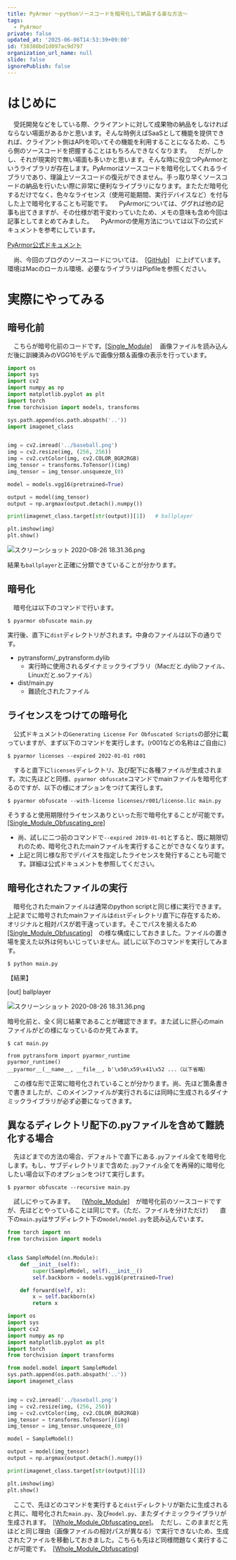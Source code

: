 ```yaml
---
title: PyArmor 〜pythonソースコードを暗号化して納品する楽な方法〜
tags:
  - PyArmor
private: false
updated_at: '2025-06-06T14:53:39+09:00'
id: f38380bd1d097ac9d797
organization_url_name: null
slide: false
ignorePublish: false
---
```

# はじめに
　受託開発などをしている際、クライアントに対して成果物の納品をしなければならない場面があるかと思います。そんな時例えばSaaSとして機能を提供できれば、クライアント側はAPIを叩いてその機能を利用することになるため、こちら側のソースコードを把握することはもちろんできなくなります。
　だがしかし、それが現実的で無い場面も多いかと思います。そんな時に役立つPyArmorというライブラリが存在します。PyArmorはソースコードを暗号化してくれるライブラリであり、理論上ソースコードの復元ができません。手っ取り早くソースコードの納品を行いたい際に非常に便利なライブラリになります。またただ暗号化するだけでなく、色々なライセンス（使用可能期間、実行デバイスなど）を付与した上で暗号化することも可能です。
　PyArmorについては、ググれば他の記事も出てきますが、その仕様が若干変わっていたため、メモの意味も含め今回は記事としてまとめてみました。
　PyArmorの使用方法については以下の公式ドキュメントを参考にしています。

[PyArmor公式ドキュメント](https://pyarmor.readthedocs.io/en/latest/)

　尚、今回のブログのソースコードについては、　[[GitHub]](https://github.com/spider-man-tm/PyArmor)　に上げています。環境はMacのローカル環境、必要なライブラリはPipfileを参照ください。

# 実際にやってみる

## 暗号化前
　こちらが暗号化前のコードです。[[Single_Module]](https://github.com/spider-man-tm/PyArmor/tree/master/Single_Module)
　画像ファイルを読み込んだ後に訓練済みのVGG16モデルで画像分類＆画像の表示を行っています。

```Single_Module/main.py
import os
import sys
import cv2
import numpy as np
import matplotlib.pyplot as plt
import torch
from torchvision import models, transforms

sys.path.append(os.path.abspath('..'))
import imagenet_class


img = cv2.imread('../baseball.png')
img = cv2.resize(img, (256, 256))
img = cv2.cvtColor(img, cv2.COLOR_BGR2RGB)
img_tensor = transforms.ToTensor()(img)
img_tensor = img_tensor.unsqueeze_(0)

model = models.vgg16(pretrained=True)

output = model(img_tensor)
output = np.argmax(output.detach().numpy())

print(imagenet_class.target[str(output)][1])   # ballplayer

plt.imshow(img)
plt.show()
```
![スクリーンショット 2020-08-26 18.31.36.png](https://qiita-image-store.s3.ap-northeast-1.amazonaws.com/0/323251/c8359371-f016-4653-0b61-16ade24fdb8d.png)

結果も`ballplayer`と正確に分類できていることが分かります。

## 暗号化
　暗号化は以下のコマンドで行います。

```
$ pyarmor obfuscate main.py
```

実行後、直下に`dist`ディレクトリがされます。中身のファイルは以下の通りです。

- pytransform/_pytransform.dylib
    - 実行時に使用されるダイナミックライブラリ（Macだと.dylibファイル、Linuxだと.soファイル）
- dist/main.py
    - 難読化されたファイル

## ライセンスをつけての暗号化
　公式ドキュメントの`Generating License For Obfuscated Scripts`の部分に載っていますが、まず以下のコマンドを実行します。(r001などの名称はご自由に)

```
$ pyarmor licenses --expired 2022-01-01 r001
```

　すると直下に`licenses`ディレクトリ、及び配下に各種ファイルが生成されます。次に先ほどと同様、`pyarmor obfuscate`コマンドでmainファイルを暗号化するのですが、以下の様にオプションをつけて実行します。

```
$ pyarmor obfuscate --with-license licenses/r001/license.lic main.py
```

そうすると使用期限付ライセンスありといった形で暗号化することが可能です。[[Single_Module_Obfuscating_pre]](https://github.com/spider-man-tm/PyArmor/tree/master/Single_Module_Obfuscating_pre)

- 尚、試しに二つ前のコマンドで`--expired 2019-01-01`とすると、既に期限切れのため、暗号化されたmainファイルを実行することができなくなります。
- 上記と同じ様な形でデバイスを指定したライセンスを発行することも可能です。詳細は公式ドキュメントを参照してください。

## 暗号化されたファイルの実行
　暗号化されたmainファイルは通常のpython scriptと同じ様に実行できます。上記までに暗号されたmainファイルは`dist`ディレクトリ直下に存在するため、オリジナルと相対パスが若干違っています。そこでパスを揃えるため　[[Single_Module_Obfuscating]](https://github.com/spider-man-tm/PyArmor/tree/master/Single_Module_Obfuscating)　の様な構成にしておきました。ファイルの置き場を変えた以外は何もいじっていません。試しに以下のコマンドを実行してみます。

```
$ python main.py
```

【結果】

[out] ballplayer

![スクリーンショット 2020-08-26 18.31.36.png](https://qiita-image-store.s3.ap-northeast-1.amazonaws.com/0/323251/d9ec9b79-09f9-a017-37d3-2bebfac21e5d.png)

暗号化前と、全く同じ結果であることが確認できます。また試しに肝心のmainファイルがどの様になっているのか見てみます。

```
$ cat main.py

from pytransform import pyarmor_runtime
pyarmor_runtime()
__pyarmor__(__name__, __file__, b'\x50\x59\x41\x52 ...（以下省略）

```

　この様な形で正常に暗号化されていることが分かります。尚、先ほど箇条書きで書きましたが、このメインファイルが実行されるには同時に生成されるダイナミックライブラリが必ず必要になってきます。

## 異なるディレクトリ配下の.pyファイルを含めて難読化する場合
　先ほどまでの方法の場合、デフォルトで直下にある`.py`ファイル全てを暗号化します。もし、サブディレクトリまで含めた`.py`ファイル全てを再帰的に暗号化したい場合以下のオプションをつけて実行します。

```
$ pyarmor obfuscate --recursive main.py
```

　試しにやってみます。
　[[Whole_Module]](https://github.com/spider-man-tm/PyArmor/tree/master/Whole_Module)　が暗号化前のソースコードですが、先ほどとやっていることは同じです。（ただ、ファイルを分けただけ）
　直下の`main.py`はサブディレクト下の`model/model.py`を読み込んでいます。

```Whole_Module/model/model.py
from torch import nn
from torchvision import models


class SampleModel(nn.Module):
    def __init__(self):
        super(SampleModel, self).__init__()
        self.backborn = models.vgg16(pretrained=True)

    def forward(self, x):
        x = self.backborn(x)
        return x

```

```Whole_Module/main.py
import os
import sys
import cv2
import numpy as np
import matplotlib.pyplot as plt
import torch
from torchvision import transforms

from model.model import SampleModel
sys.path.append(os.path.abspath('..'))
import imagenet_class


img = cv2.imread('../baseball.png')
img = cv2.resize(img, (256, 256))
img = cv2.cvtColor(img, cv2.COLOR_BGR2RGB)
img_tensor = transforms.ToTensor()(img)
img_tensor = img_tensor.unsqueeze_(0)

model = SampleModel()

output = model(img_tensor)
output = np.argmax(output.detach().numpy())

print(imagenet_class.target[str(output)][1])

plt.imshow(img)
plt.show()

```

　ここで、先ほどのコマンドを実行すると`dist`ディレクトリが新たに生成されると共に、暗号化された`main.py`、及び`model.py`、またダイナミックライブラリが生成されます。　[[Whole_Module_Obfuscating_pre]](https://github.com/spider-man-tm/PyArmor/tree/master/Whole_Module_Obfuscating_pre)。　ただし、このままだと先ほどと同じ理由（画像ファイルの相対パスが異なる）で実行できないため、生成されたファイルを移動しておきました。こちらも先ほど同様問題なく実行することが可能です。　[[Whole_Module_Obfuscating]](https://github.com/spider-man-tm/PyArmor/tree/master/Whole_Module_Obfuscating)
